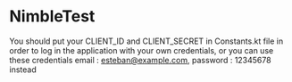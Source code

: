 # NimbleTest

You should put your CLIENT_ID and CLIENT_SECRET in Constants.kt file in order to log in the application with your own credentials, or you can use these credentials email : esteban@example.com, password : 12345678 instead
